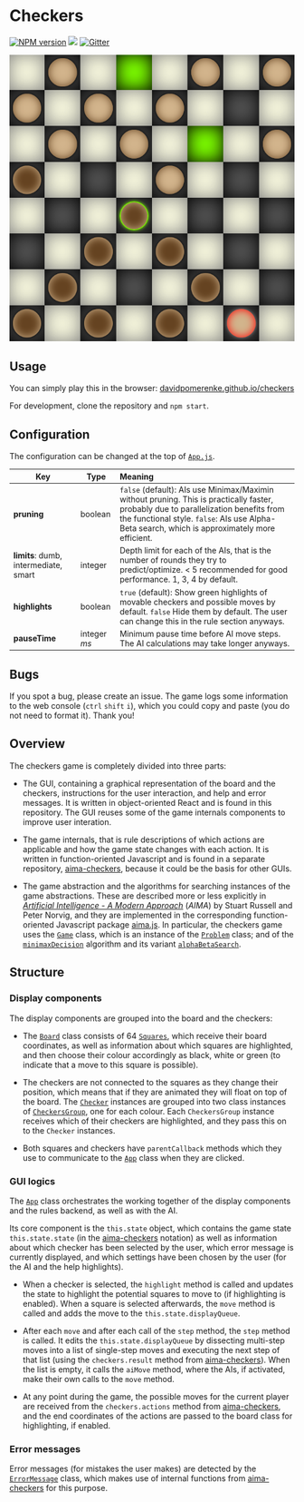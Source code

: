 # Checkers

[![NPM version](https://img.shields.io/npm/v/aima-checkers-gui.svg)](https://www.npmjs.com/package/aima-checkers-gui)
![](https://github.com/davidpomerenke/checkers/workflows/Node%20CI/badge.svg)
[![Gitter](https://badges.gitter.im/aima-checkers/community.svg)](https://gitter.im/aima-checkers/community)

![Screenshot](public/screenshot.png)

## Usage

You can simply play this in the browser: [davidpomerenke.github.io/checkers](https://davidpomerenke.github.io/checkers)

For development, clone the repository and `npm start`. 

## Configuration

The configuration can be changed at the top of [`App.js`](https://github.com/davidpomerenke/checkers/blob/master/src/App.js). 

Key | Type | Meaning
--- | --- |:---
**pruning** | boolean | `false` (default): AIs use Minimax/Maximin without pruning. This is practically faster, probably due to parallelization benefits from the functional style. `false`: AIs use Alpha-Beta search, which is approximately more efficient.
**limits**: dumb, intermediate, smart | integer | Depth limit for each of the AIs, that is the number of rounds they try to predict/optimize. < 5 recommended for good performance. 1, 3, 4 by default. 
**highlights** | boolean | `true` (default): Show green highlights of movable checkers and possible moves by default. `false` Hide them by default. The user can change this in the rule section anyways. 
**pauseTime** | integer *ms* | Minimum pause time before AI move steps. The AI calculations may take longer anyways. 

## Bugs

If you spot a bug, please create an issue. The game logs some information to the web console (`ctrl` `shift` `i`), which you could copy and paste (you do not need to format it). Thank you!

## Overview

The checkers game is completely divided into three parts:

- The GUI, containing a graphical representation of the board and the checkers, instructions for the user interaction, and help and error messages. It is written in object-oriented React and is found in this repository. The GUI reuses some of the game internals components to improve user interation. 

- The game internals, that is rule descriptions of which actions are applicable and how the game state changes with each action. It is written in function-oriented Javascript and is found in a separate repository, [aima-checkers](https://github.com/davidpomerenke/aima-checkers), because it could be the basis for other GUIs. 

- The game abstraction and the algorithms for searching instances of the game abstractions. These are described more or less explicitly in [*Artificial Intelligence - A Modern Approach*](http://aima.cs.berkeley.edu/) (*AIMA*) by Stuart Russell and Peter Norvig, and they are implemented in the corresponding function-oriented Javascript package [aima.js](https://github.com/davidpomerenke/aima.js). In particular, the checkers game uses the [`Game`](https://github.com/davidpomerenke/aima.js/blob/master/games/game.mjs) class, which is an instance of the [`Problem`](https://github.com/davidpomerenke/aima.js/blob/master/problem.mjs) class; and of the [`minimaxDecision`](https://github.com/davidpomerenke/aima.js/blob/master/games/minimax-decision.mjs) algorithm and its variant [`alphaBetaSearch`](https://github.com/davidpomerenke/aima.js/blob/master/games/alpha-beta-search.mjs). 

## Structure

### Display components

The display components are grouped into the board and the checkers: 

- The [`Board`](https://github.com/davidpomerenke/checkers/blob/master/src/Components/Board.js) class consists of 64 [`Squares`](https://github.com/davidpomerenke/checkers/blob/master/src/Components/Square.js), which receive their board coordinates, as well as information about which squares are highlighted, and then choose their colour accordingly as black, white or green (to indicate that a move to this square is possible). 

- The checkers are not connected to the squares as they change their position, which means that if they are animated they will float on top of the board. The [`Checker`](https://github.com/davidpomerenke/checkers/blob/master/src/Components/Checker.js) instances are grouped into two class instances of [`CheckersGroup`](https://github.com/davidpomerenke/checkers/blob/master/src/Components/CheckersGroup.js), one for each colour. Each `CheckersGroup` instance receives which of their checkers are highlighted, and they pass this on to the `Checker` instances. 

- Both squares and checkers have `parentCallback` methods which they use to communicate to the [`App`](https://github.com/davidpomerenke/checkers/blob/master/src/App.js) class when they are clicked. 

### GUI logics

The [`App`](https://github.com/davidpomerenke/checkers/blob/master/src/App.js) class orchestrates the working together of the display components and the rules backend, as well as with the AI. 

Its core component is the `this.state` object, which contains the game state `this.state.state` (in the [aima-checkers](https://github.com/davidpomerenke/aima-checkers) notation) as well as information about which checker has been selected by the user, which error message is currently displayed, and which settings have been chosen by the user (for the AI and the help highlights). 

- When a checker is selected, the `highlight` method is called and updates the state to highlight the potential squares to move to (if highlighting is enabled). When a square is selected afterwards, the `move` method is called and adds the move to the `this.state.displayQueue`. 

- After each `move` and after each call of the `step` method, the `step` method is called. It edits the `this.state.displayQueue` by dissecting multi-step moves into a list of single-step moves and executing the next step of that list (using the `checkers.result` method from [aima-checkers](https://github.com/davidpomerenke/aima-checkers)). When the list is empty, it calls the `aiMove` method, where the AIs, if activated, make their own calls to the `move` method. 

- At any point during the game, the possible moves for the current player are received from the `checkers.actions` method from [aima-checkers](https://github.com/davidpomerenke/aima-checkers), and the end coordinates of the actions are passed to the board class for highlighting, if enabled. 

### Error messages

Error messages (for mistakes the user makes) are detected by the [`ErrorMessage`](https://github.com/davidpomerenke/checkers/blob/master/src/Components/ErrorMessage.js) class, which makes use of internal functions from [aima-checkers](https://github.com/davidpomerenke/aima-checkers) for this purpose.
